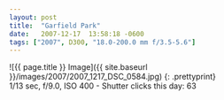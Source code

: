 ```yaml
---
layout: post
title:  "Garfield Park"
date:   2007-12-17  13:58:18 -0600
tags: ["2007", D300, "18.0-200.0 mm f/3.5-5.6"]
---
```

![{{ page.title }} Image]({{ site.baseurl }}/images/2007/2007_1217_DSC_0584.jpg)
{: .prettyprint}   
1/13 sec, f/9.0, ISO 400 - Shutter clicks this day: 63